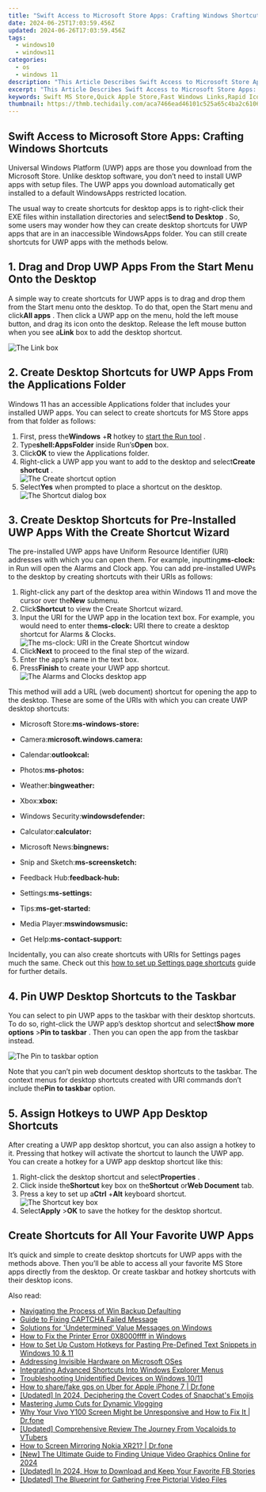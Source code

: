 ```yaml
---
title: "Swift Access to Microsoft Store Apps: Crafting Windows Shortcuts"
date: 2024-06-25T17:03:59.456Z
updated: 2024-06-26T17:03:59.456Z
tags:
  - windows10
  - windows11
categories:
  - os
  - windows 11
description: "This Article Describes Swift Access to Microsoft Store Apps: Crafting Windows Shortcuts"
excerpt: "This Article Describes Swift Access to Microsoft Store Apps: Crafting Windows Shortcuts"
keywords: Swift MS Store,Quick Apple Store,Fast Windows Links,Rapid Icon Creation,Speedy App Access,Efficient Direct Launch,Instant Microsoft Shortcut
thumbnail: https://thmb.techidaily.com/aca7466ead46101c525a65c4ba2c61065f452c93cdf56e9e8e63cd78fa3eee10.jpg
---
```


## Swift Access to Microsoft Store Apps: Crafting Windows Shortcuts

 Universal Windows Platform (UWP) apps are those you download from the Microsoft Store. Unlike desktop software, you don’t need to install UWP apps with setup files. The UWP apps you download automatically get installed to a default WindowsApps restricted location.

 The usual way to create shortcuts for desktop apps is to right-click their EXE files within installation directories and select**Send to Desktop** . So, some users may wonder how they can create desktop shortcuts for UWP apps that are in an inaccessible WindowsApps folder. You can still create shortcuts for UWP apps with the methods below.

## 1\. Drag and Drop UWP Apps From the Start Menu Onto the Desktop

 A simple way to create shortcuts for UWP apps is to drag and drop them from the Start menu onto the desktop. To do that, open the Start menu and click**All apps** . Then click a UWP app on the menu, hold the left mouse button, and drag its icon onto the desktop. Release the left mouse button when you see a**Link** box to add the desktop shortcut.

![The Link box](https://static1.makeuseofimages.com/wordpress/wp-content/uploads/2023/09/the-link-box.jpg)

## 2\. Create Desktop Shortcuts for UWP Apps From the Applications Folder

 Windows 11 has an accessible Applications folder that includes your installed UWP apps. You can select to create shortcuts for MS Store apps from that folder as follows:

1. First, press the**Windows** +**R** hotkey to [start the Run tool](https://www.makeuseof.com/windows-open-run-command-dialog-box/) .
2. Type**shell:AppsFolder** inside Run’s**Open** box.
3. Click**OK** to view the Applications folder.
4. Right-click a UWP app you want to add to the desktop and select**Create shortcut** .  
![The Create shortcut option](https://static1.makeuseofimages.com/wordpress/wp-content/uploads/2023/09/the-create-shortcut-option.jpg)
5. Select**Yes** when prompted to place a shortcut on the desktop.  
![The Shortcut dialog box](https://static1.makeuseofimages.com/wordpress/wp-content/uploads/2023/09/the-yes-option.jpg)

## 3\. Create Desktop Shortcuts for Pre-Installed UWP Apps With the Create Shortcut Wizard

 The pre-installed UWP apps have Uniform Resource Identifier (URI) addresses with which you can open them. For example, inputting**ms-clock:** in Run will open the Alarms and Clock app. You can add pre-installed UWPs to the desktop by creating shortcuts with their URIs as follows:

1. Right-click any part of the desktop area within Windows 11 and move the cursor over the**New** submenu.
2. Click**Shortcut** to view the Create Shortcut wizard.
3. Input the URI for the UWP app in the location text box. For example, you would need to enter the**ms-clock:** URI there to create a desktop shortcut for Alarms & Clocks.  
![The ms-clock: URI in the Create Shortcut window](https://static1.makeuseofimages.com/wordpress/wp-content/uploads/2023/09/create-shortcut-window.jpg)
4. Click**Next** to proceed to the final step of the wizard.
5. Enter the app’s name in the text box.
6. Press**Finish** to create your UWP app shortcut.  
![The Alarms and Clocks desktop app](https://static1.makeuseofimages.com/wordpress/wp-content/uploads/2023/09/alarms-and-clocks-desktop-shortcut.jpg)

 This method will add a URL (web document) shortcut for opening the app to the desktop. These are some of the URIs with which you can create UWP desktop shortcuts:

* Microsoft Store:**ms-windows-store:**
* Camera:**microsoft.windows.camera:**
* Calendar:**outlookcal:**
* Photos:**ms-photos:**
* Weather:**bingweather:**

* Xbox:**xbox:**
* Windows Security:**windowsdefender:**
* Calculator:**calculator:**
* Microsoft News:**bingnews:**
* Snip and Sketch:**ms-screensketch:**

* Feedback Hub:**feedback-hub:**
* Settings:**ms-settings:**
* Tips:**ms-get-started:**
* Media Player:**mswindowsmusic:**
* Get Help:**ms-contact-support:**

 Incidentally, you can also create shortcuts with URIs for Settings pages much the same. Check out this [how to set up Settings page shortcuts](https://www.makeuseof.com/windows-11-shortcuts-for-settings-pages/) guide for further details.

## 4\. Pin UWP Desktop Shortcuts to the Taskbar

 You can select to pin UWP apps to the taskbar with their desktop shortcuts. To do so, right-click the UWP app’s desktop shortcut and select**Show more options** \>**Pin to taskbar** . Then you can open the app from the taskbar instead.

![The Pin to taskbar option](https://static1.makeuseofimages.com/wordpress/wp-content/uploads/2023/09/pin-to-taskbar.jpg)

 Note that you can’t pin web document desktop shortcuts to the taskbar. The context menus for desktop shortcuts created with URI commands don’t include the**Pin to taskbar** option.

## 5\. Assign Hotkeys to UWP App Desktop Shortcuts

 After creating a UWP app desktop shortcut, you can also assign a hotkey to it. Pressing that hotkey will activate the shortcut to launch the UWP app. You can create a hotkey for a UWP app desktop shortcut like this:

1. Right-click the desktop shortcut and select**Properties** .
2. Click inside the**Shortcut** key box on the**Shortcut** or**Web Document** tab.
3. Press a key to set up a**Ctrl** +**Alt** keyboard shortcut.  
![The Shortcut key box](https://static1.makeuseofimages.com/wordpress/wp-content/uploads/2023/09/shortcut-key-box.jpg)
4. Select**Apply** \>**OK** to save the hotkey for the desktop shortcut.

## Create Shortcuts for All Your Favorite UWP Apps

 It’s quick and simple to create desktop shortcuts for UWP apps with the methods above. Then you’ll be able to access all your favorite MS Store apps directly from the desktop. Or create taskbar and hotkey shortcuts with their desktop icons.

<ins class="adsbygoogle"
     style="display:block"
     data-ad-format="autorelaxed"
     data-ad-client="ca-pub-7571918770474297"
     data-ad-slot="1223367746"></ins>



<ins class="adsbygoogle"
     style="display:block"
     data-ad-client="ca-pub-7571918770474297"
     data-ad-slot="8358498916"
     data-ad-format="auto"
     data-full-width-responsive="true"></ins>

<span class="atpl-alsoreadstyle">Also read:</span>
<div><ul>
<li><a href="https://win11-tips.techidaily.com/navigating-the-process-of-win-backup-defaulting/"><u>Navigating the Process of Win Backup Defaulting</u></a></li>
<li><a href="https://win11-tips.techidaily.com/guide-to-fixing-captcha-failed-message/"><u>Guide to Fixing CAPTCHA Failed Message</u></a></li>
<li><a href="https://win11-tips.techidaily.com/solutions-for-undetermined-value-messages-on-windows/"><u>Solutions for 'Undetermined' Value Messages on Windows</u></a></li>
<li><a href="https://win11-tips.techidaily.com/how-to-fix-the-printer-error-0x8000ffff-in-windows/"><u>How to Fix the Printer Error 0X8000ffff in Windows</u></a></li>
<li><a href="https://win11-tips.techidaily.com/how-to-set-up-custom-hotkeys-for-pasting-pre-defined-text-snippets-in-windows-10-and-11/"><u>How to Set Up Custom Hotkeys for Pasting Pre-Defined Text Snippets in Windows 10 & 11</u></a></li>
<li><a href="https://win11-tips.techidaily.com/addressing-invisible-hardware-on-microsoft-oses/"><u>Addressing Invisible Hardware on Microsoft OSes</u></a></li>
<li><a href="https://win11-tips.techidaily.com/integrating-advanced-shortcuts-into-windows-explorer-menus/"><u>Integrating Advanced Shortcuts Into Windows Explorer Menus</u></a></li>
<li><a href="https://win11-tips.techidaily.com/troubleshooting-unidentified-devices-on-windows-1011/"><u>Troubleshooting Unidentified Devices on Windows 10/11</u></a></li>
<li><a href="https://fake-location.techidaily.com/how-to-sharefake-gps-on-uber-for-apple-iphone-7-drfone-by-drfone-virtual-ios/"><u>How to share/fake gps on Uber for Apple iPhone 7 | Dr.fone</u></a></li>
<li><a href="https://snapchat-videos.techidaily.com/updated-in-2024-deciphering-the-covert-codes-of-snapchats-emojis/"><u>[Updated] In 2024, Deciphering the Covert Codes of Snapchat's Emojis</u></a></li>
<li><a href="https://youtube-video-recordings.techidaily.com/mastering-jump-cuts-for-dynamic-vlogging/"><u>Mastering Jump Cuts for Dynamic Vlogging</u></a></li>
<li><a href="https://howto.techidaily.com/why-your-vivo-y100-screen-might-be-unresponsive-and-how-to-fix-it-drfone-by-drfone-fix-android-problems-fix-android-problems/"><u>Why Your Vivo Y100 Screen Might be Unresponsive and How to Fix It | Dr.fone</u></a></li>
<li><a href="https://youtube-video-recordings.techidaily.com/updated-comprehensive-review-the-journey-from-vocaloids-to-vtubers/"><u>[Updated] Comprehensive Review  The Journey From Vocaloids to VTubers</u></a></li>
<li><a href="https://screen-mirror.techidaily.com/how-to-screen-mirroring-nokia-xr21-drfone-by-drfone-android/"><u>How to Screen Mirroring Nokia XR21? | Dr.fone</u></a></li>
<li><a href="https://youtube-lab.techidaily.com/he-ultimate-guide-to-finding-unique-video-graphics-online-for-2024/"><u>[New] The Ultimate Guide to Finding Unique Video Graphics Online for 2024</u></a></li>
<li><a href="https://facebook-video-content.techidaily.com/updated-in-2024-how-to-download-and-keep-your-favorite-fb-stories/"><u>[Updated] In 2024, How to Download and Keep Your Favorite FB Stories</u></a></li>
<li><a href="https://some-guidance.techidaily.com/updated-the-blueprint-for-gathering-free-pictorial-video-files/"><u>[Updated] The Blueprint for Gathering Free Pictorial Video Files</u></a></li>
</ul></div>
